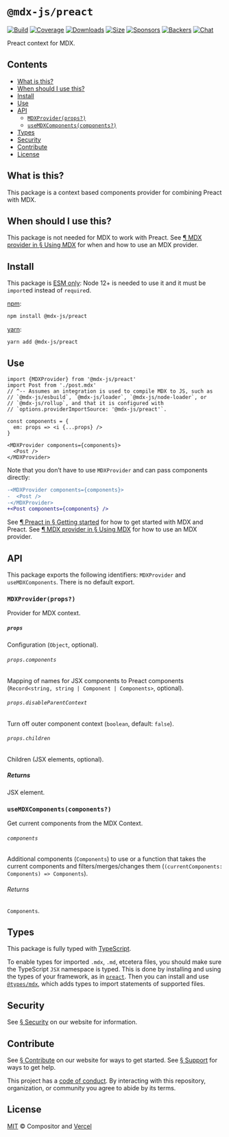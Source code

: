 # `@mdx-js/preact`

[![Build][build-badge]][build]
[![Coverage][coverage-badge]][coverage]
[![Downloads][downloads-badge]][downloads]
[![Size][size-badge]][size]
[![Sponsors][sponsors-badge]][collective]
[![Backers][backers-badge]][collective]
[![Chat][chat-badge]][chat]

Preact context for MDX.

<!-- more -->

## Contents

*   [What is this?](#what-is-this)
*   [When should I use this?](#when-should-i-use-this)
*   [Install](#install)
*   [Use](#use)
*   [API](#api)
    *   [`MDXProvider(props?)`](#mdxproviderprops)
    *   [`useMDXComponents(components?)`](#usemdxcomponentscomponents)
*   [Types](#types)
*   [Security](#security)
*   [Contribute](#contribute)
*   [License](#license)

## What is this?

This package is a context based components provider for combining Preact with
MDX.

## When should I use this?

This package is not needed for MDX to work with Preact.
See [¶ MDX provider in § Using MDX][use-provider] for when and how to use an MDX
provider.

## Install

This package is [ESM only][esm]:
Node 12+ is needed to use it and it must be `import`ed instead of `require`d.

[npm][]:

```sh
npm install @mdx-js/preact
```

[yarn][]:

```sh
yarn add @mdx-js/preact
```

## Use

```tsx
import {MDXProvider} from '@mdx-js/preact'
import Post from './post.mdx'
// ^-- Assumes an integration is used to compile MDX to JS, such as
// `@mdx-js/esbuild`, `@mdx-js/loader`, `@mdx-js/node-loader`, or
// `@mdx-js/rollup`, and that it is configured with
// `options.providerImportSource: '@mdx-js/preact'`.

const components = {
  em: props => <i {...props} />
}

<MDXProvider components={components}>
  <Post />
</MDXProvider>
```

Note that you don’t have to use `MDXProvider` and can pass components
directly:

```diff
-<MDXProvider components={components}>
-  <Post />
-</MDXProvider>
+<Post components={components} />
```

See [¶ Preact in § Getting started][start-preact] for how to get started with
MDX and Preact.
See [¶ MDX provider in § Using MDX][use-provider] for how to use an MDX
provider.

## API

This package exports the following identifiers: `MDXProvider` and
`useMDXComponents`.
There is no default export.

### `MDXProvider(props?)`

Provider for MDX context.

##### `props`

Configuration (`Object`, optional).

###### `props.components`

Mapping of names for JSX components to Preact components
(`Record<string, string | Component | Components>`, optional).

###### `props.disableParentContext`

Turn off outer component context (`boolean`, default: `false`).

###### `props.children`

Children (JSX elements, optional).

##### Returns

JSX element.

### `useMDXComponents(components?)`

Get current components from the MDX Context.

###### `components`

Additional components (`Components`) to use or a function that takes the current
components and filters/merges/changes them (`(currentComponents: Components) =>
Components`).

###### Returns

`Components`.

## Types

This package is fully typed with [TypeScript][].

To enable types for imported `.mdx`, `.md`, etcetera files, you should make sure
the TypeScript `JSX` namespace is typed.
This is done by installing and using the types of your framework, as in
[`preact`](https://github.com/preactjs/preact).
Then you can install and use
[`@types/mdx`](https://github.com/DefinitelyTyped/DefinitelyTyped/tree/HEAD/types/mdx),
which adds types to import statements of supported files.

## Security

See [§ Security][security] on our website for information.

## Contribute

See [§ Contribute][contribute] on our website for ways to get started.
See [§ Support][support] for ways to get help.

This project has a [code of conduct][coc].
By interacting with this repository, organization, or community you agree to
abide by its terms.

## License

[MIT][] © Compositor and [Vercel][]

[build-badge]: https://github.com/mdx-js/mdx/workflows/main/badge.svg

[build]: https://github.com/mdx-js/mdx/actions

[coverage-badge]: https://img.shields.io/codecov/c/github/mdx-js/mdx/main.svg

[coverage]: https://codecov.io/github/mdx-js/mdx

[downloads-badge]: https://img.shields.io/npm/dm/@mdx-js/preact.svg

[downloads]: https://www.npmjs.com/package/@mdx-js/preact

[size-badge]: https://img.shields.io/bundlephobia/minzip/@mdx-js/preact.svg

[size]: https://bundlephobia.com/result?p=@mdx-js/preact

[sponsors-badge]: https://opencollective.com/unified/sponsors/badge.svg

[backers-badge]: https://opencollective.com/unified/backers/badge.svg

[collective]: https://opencollective.com/unified

[chat-badge]: https://img.shields.io/badge/chat-discussions-success.svg

[chat]: https://github.com/mdx-js/mdx/discussions

[npm]: https://docs.npmjs.com/cli/install

[yarn]: https://classic.yarnpkg.com/docs/cli/add/

[contribute]: https://mdxjs.com/community/contribute/

[support]: https://mdxjs.com/community/support/

[coc]: https://github.com/mdx-js/.github/blob/main/code-of-conduct.md

[mit]: https://github.com/mdx-js/mdx/blob/main/packages/preact/license

[vercel]: https://vercel.com

[start-preact]: https://mdxjs.com/getting-started/#preact

[use-provider]: https://mdxjs.com/docs/using-mdx/#mdx-provider

[esm]: https://gist.github.com/sindresorhus/a39789f98801d908bbc7ff3ecc99d99c

[security]: https://mdxjs.com/getting-started/#security

[typescript]: https://www.typescriptlang.org
